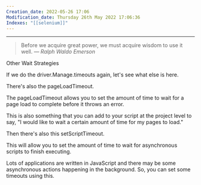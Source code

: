 ```yaml
---
Creation_date: 2022-05-26 17:06
Modification_date: Thursday 26th May 2022 17:06:36
Indexes: "[[selenium]]"
---
```


----


> Before we acquire great power, we must acquire wisdom to use it well.
> — <cite>Ralph Waldo Emerson</cite>

Other Wait Strategies

If we do the driver.Manage.timeouts again, let's see what else is here.

There's also the pageLoadTimeout.

The pageLoadTimeout allows you to set the amount of time to wait for a page load to complete before it throws an error.

This is also something that you can add to your script at the project level to say, "I would like to wait a certain amount of time for my pages to load."

Then there's also this setScriptTimeout.

This will allow you to set the amount of time to wait for asynchronous scripts to finish executing.

Lots of applications are written in JavaScript and there may be some asynchronous actions happening in the background. So, you can set some timeouts using this.